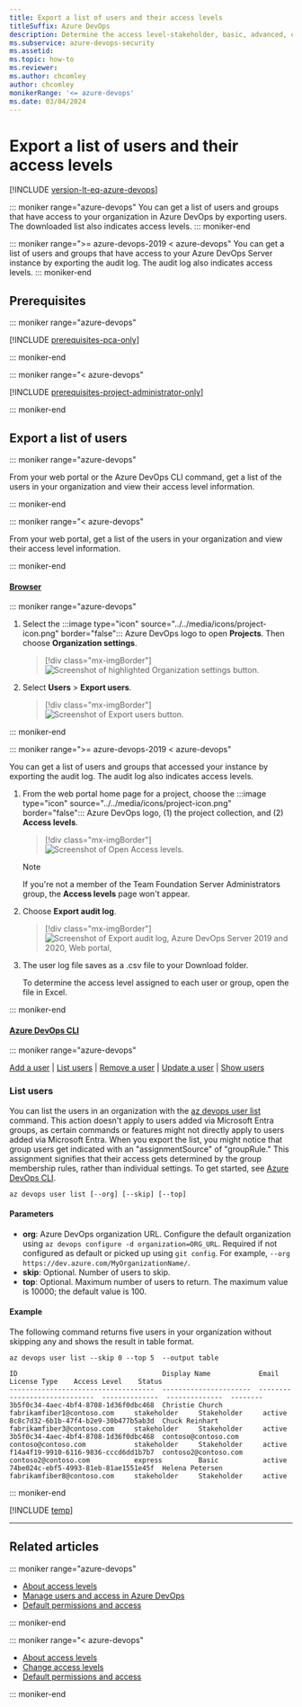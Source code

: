 ```yaml
---
title: Export a list of users and their access levels
titleSuffix: Azure DevOps
description: Determine the access level-stakeholder, basic, advanced, or Visual Studio Enterprise-granted to user accounts.  
ms.subservice: azure-devops-security
ms.assetid: 
ms.topic: how-to
ms.reviewer:  
ms.author: chcomley
author: chcomley
monikerRange: '<= azure-devops'
ms.date: 03/04/2024
---
```


# Export a list of users and their access levels

[!INCLUDE [version-lt-eq-azure-devops](../../includes/version-lt-eq-azure-devops.md)]

<a id="export-audit-log" >  </a>

::: moniker range="azure-devops"
You can get a list of users and groups that have access to your organization in Azure DevOps by exporting users. The downloaded list also indicates access levels.
::: moniker-end

::: moniker range=">= azure-devops-2019 < azure-devops"
You can get a list of users and groups that have access to your Azure DevOps Server instance by exporting the audit log. The audit log also indicates access levels.
::: moniker-end

## Prerequisites

::: moniker range="azure-devops"

[!INCLUDE [prerequisites-pca-only](../../includes/prerequisites-pca-only.md)]

::: moniker-end

::: moniker range="< azure-devops"

[!INCLUDE [prerequisites-project-administrator-only](../../includes/prerequisites-project-administrator-only.md)]

::: moniker-end

## Export a list of users

::: moniker range="azure-devops"

From your web portal or the Azure DevOps CLI command, get a list of the users in your organization and view their access level information.

::: moniker-end

::: moniker range="< azure-devops"

From your web portal, get a list of the users in your organization and view their access level information.

::: moniker-end

#### [Browser](#tab/browser)

::: moniker range="azure-devops"

1. Select the :::image type="icon" source="../../media/icons/project-icon.png" border="false"::: Azure DevOps logo to open **Projects**. Then choose **Organization settings**. 

	> [!div class="mx-imgBorder"]  
	> ![Screenshot of highlighted Organization settings button.](../../media/settings/open-admin-settings-vert.png)  

2. Select **Users** > **Export users**.

	> [!div class="mx-imgBorder"]  
	> ![Screenshot of Export users button.](media/export-users-audit/export-new-nav.png) 

::: moniker-end

::: moniker range=">= azure-devops-2019 < azure-devops"

You can get a list of users and groups that accessed your instance by exporting the audit log. The audit log also indicates access levels.  

1. From the web portal home page for a project, choose the :::image type="icon" source="../../media/icons/project-icon.png" border="false"::: Azure DevOps logo, (1) the project collection, and (2) **Access levels**. 

	> [!div class="mx-imgBorder"]  
	> ![Screenshot of Open Access levels.](media/export-users-audit/open-access-levels-2019.png) 

	> [!NOTE]   
	> If you're not a member of the Team Foundation Server Administrators group, the **Access levels** page won't appear. 
	
2. Choose **Export audit log**. 

	> [!div class="mx-imgBorder"]  
	> ![Screenshot of Export audit log, Azure DevOps Server 2019 and 2020, Web portal, ](media/export-users-audit/export-audit-log-2019.png)  

3. The user log file saves as a .csv file to your Download folder.  

	To determine the access level assigned to each user or group, open the file in Excel.

::: moniker-end



#### [Azure DevOps CLI](#tab/azure-devops-cli)

::: moniker range="azure-devops"

[Add a user](../accounts/add-organization-users.md#add-user) | [List users](#list-users) | [Remove a user](../accounts/delete-organization-users.md#remove-user) | [Update a user](../accounts/add-organization-users.md#update-user) | [Show users](../accounts/add-organization-users.md#show-users)

<a id="list-users"></a> 

### List users

You can list the users in an organization with the [az devops user list](/cli/azure/devops/user#az-devops-user-list) command. This action doesn't apply to users added via Microsoft Entra groups, as certain commands or features might not directly apply to users added via Microsoft Entra. When you export the list, you might notice that group users get indicated with an "assignmentSource" of "groupRule." This assignment signifies that their access gets determined by the group membership rules, rather than individual settings. To get started, see [Azure DevOps CLI](../../cli/index.md).

```azurecli
az devops user list [--org] [--skip] [--top]
```

#### Parameters

- **org**: Azure DevOps organization URL. Configure the default organization using `az devops configure -d organization=ORG_URL`. Required if not configured as default or picked up using `git config`. For example, `--org https://dev.azure.com/MyOrganizationName/`.
- **skip**: Optional. Number of users to skip.
- **top**: Optional. Maximum number of users to return. The maximum value is 10000; the default value is 100.

#### Example

The following command returns five users in your organization without skipping any and shows the result in table format.

```azurecli
az devops user list --skip 0 --top 5  --output table

ID                                    Display Name            Email                          License Type    Access Level    Status
------------------------------------  ----------------------  -----------------------------  --------------  --------------  --------
3b5f0c34-4aec-4bf4-8708-1d36f0dbc468  Christie Church         fabrikamfiber1@contoso.com     stakeholder     Stakeholder     active
8c8c7d32-6b1b-47f4-b2e9-30b477b5ab3d  Chuck Reinhart          fabrikamfiber3@contoso.com     stakeholder     Stakeholder     active
3b5f0c34-4aec-4bf4-8708-1d36f0dbc468  contoso@contoso.com     contoso@contoso.com            stakeholder     Stakeholder     active
f14a4f19-9910-6116-9836-cccd6dd1b7b7  contoso2@contoso.com    contoso2@contoso.com           express         Basic           active
74be024c-ebf5-4993-81eb-81ae1551e45f  Helena Petersen         fabrikamfiber8@contoso.com     stakeholder     Stakeholder     active
```

::: moniker-end

[!INCLUDE [temp](../../includes/note-cli-not-supported.md)]

* * *
 

## Related articles

::: moniker range="azure-devops"

- [About access levels](access-levels.md)
- [Manage users and access in Azure DevOps](../accounts/add-organization-users.md) 
- [Default permissions and access](permissions-access.md)

::: moniker-end

::: moniker range="< azure-devops"

- [About access levels](access-levels.md)
- [Change access levels](change-access-levels.md)
- [Default permissions and access](permissions-access.md)

::: moniker-end
